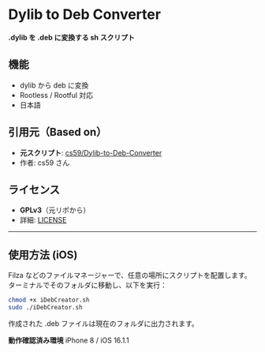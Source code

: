 # Dylib to Deb Converter

**.dylib を .deb に変換する sh スクリプト**

## 機能
- dylib から deb に変換
- Rootless / Rootful 対応
- 日本語

## 引用元（Based on）
- **元スクリプト**: [cs59/Dylib-to-Deb-Converter](https://github.com/cs59/Dylib-to-Deb-Converter)
- 作者: cs59 さん

## ライセンス
- **GPLv3**（元リポから）
- 詳細: [LICENSE](LICENSE)

---

## 使用方法 (iOS)

Filza などのファイルマネージャーで、任意の場所にスクリプトを配置します。  
ターミナルでそのフォルダに移動し、以下を実行：

```bash
chmod +x iDebCreator.sh
sudo ./iDebCreator.sh
```
作成された .deb ファイルは現在のフォルダに出力されます。

**動作確認済み環境**
iPhone 8 / iOS 16.1.1
